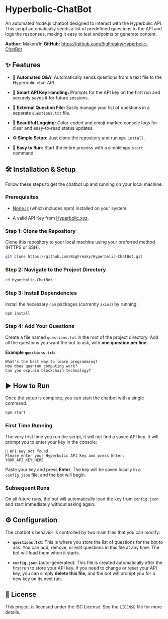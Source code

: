 # Hyperbolic-ChatBot

An automated Node.js chatbot designed to interact with the Hyperbolic API. This script automatically sends a list of predefined questions to the API and logs the responses, making it easy to test endpoints or generate content.

**Author:** Makera1n
**GitHub:** <https://github.com/BigFreaky/Hyperbolic-ChatBot>

## ✨ Features

* **🤖 Automated Q&A:** Automatically sends questions from a text file to the Hyperbolic chat API.

* **🔑 Smart API Key Handling:** Prompts for the API key on the first run and securely saves it for future sessions.

* **📝 External Question File:** Easily manage your list of questions in a separate `questions.txt` file.

* **💅 Beautiful Logging:** Color-coded and emoji-marked console logs for clear and easy-to-read status updates.

* **⚙️ Simple Setup:** Just clone the repository and run `npm install`.

* **🚀 Easy to Run:** Start the entire process with a simple `npm start` command.

## 🛠️ Installation & Setup

Follow these steps to get the chatbot up and running on your local machine.

### Prerequisites

* [Node.js](https://nodejs.org/en/) (which includes npm) installed on your system.

* A valid API Key from [Hyperbolic.xyz](https://app.hyperbolic.xyz/settings).

### Step 1: Clone the Repository

Clone this repository to your local machine using your preferred method (HTTPS or SSH).

```bash
git clone https://github.com/BigFreaky/Hyperbolic-ChatBot.git
```

### Step 2: Navigate to the Project Directory

```bash
cd Hyperbolic-ChatBot
```

### Step 3: Install Dependencies

Install the necessary `npm` packages (currently `axios`) by running:

```bash
npm install
```

### Step 4: Add Your Questions

Create a file named `questions.txt` in the root of the project directory. Add all the questions you want the bot to ask, with **one question per line**.

**Example `questions.txt`:**
```
What's the best way to learn programming?
How does quantum computing work?
Can you explain blockchain technology?
```

## ▶️ How to Run

Once the setup is complete, you can start the chatbot with a single command.

```bash
npm start
```

### First Time Running

The very first time you run the script, it will not find a saved API key. It will prompt you to enter your key in the console:

```
🔑 API Key not found.
Please enter your Hyperbolic API Key and press Enter: YOUR_API_KEY_HERE
```

Paste your key and press **Enter**. The key will be saved locally in a `config.json` file, and the bot will begin.

### Subsequent Runs

On all future runs, the bot will automatically load the key from `config.json` and start immediately without asking again.

## ⚙️ Configuration

The chatbot's behavior is controlled by two main files that you can modify:

* **`questions.txt`**: This is where you store the list of questions for the bot to ask. You can add, remove, or edit questions in this file at any time. The bot will load them when it starts.

* **`config.json`** (auto-generated): This file is created automatically after the first run to store your API key. If you need to change or reset your API key, you can simply **delete this file**, and the bot will prompt you for a new key on its next run.

## 📜 License

This project is licensed under the ISC License. See the `LICENSE` file for more details.
